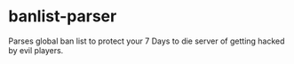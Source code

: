 # banlist-parser
Parses global ban list to protect your 7 Days to die server of getting hacked by evil players.
